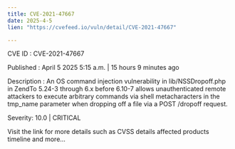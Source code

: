 ```yaml
---
title: CVE-2021-47667
date: 2025-4-5
lien: "https://cvefeed.io/vuln/detail/CVE-2021-47667"

---
```


CVE ID : CVE-2021-47667

Published :  April 5
2025
5:15 a.m. | 15 hours
9 minutes ago

Description : An OS command injection vulnerability in lib/NSSDropoff.php in ZendTo 5.24-3 through 6.x before 6.10-7 allows unauthenticated remote attackers to execute arbitrary commands via shell metacharacters in the tmp_name parameter when dropping off a file via a POST /dropoff request.

Severity: 10.0 | CRITICAL

Visit the link for more details
such as CVSS details
affected products
timeline
and more...

